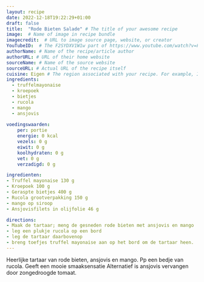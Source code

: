 ```yaml
---
layout: recipe
date: 2022-12-18T19:22:29+01:00
draft: false
title:  "Rode Bieten Salade" # The title of your awesome recipe
image:  # Name of image in recipe bundle
imagecredit:  # URL to image source page, website, or creator
YouTubeID:  # The F2SYDXV1W1w part of https://www.youtube.com/watch?v=F2SYDXV1W1w
authorName: # Name of the recipe/article author
authorURL: # URL of their home website
sourceName: # Name of the source website
sourceURL: # Actual URL of the recipe itself
cuisine: Eigen # The region associated with your recipe. For example, Italiaans, Mediterraans", or Eigen.
ingredients:
  - truffelmayonaise
  - kroepoek
  - bietjes
  - rucola
  - mango
  - ansjovis
  
voedingswaarden:
    per: portie
    energie: 0 kcal
    vezels: 0 g
    eiwit: 0 g
    koolhydraten: 0 g
    vet: 0 g
    verzadigd: 0 g

ingredienten:
- Truffel mayonaise 130 g
- Kroepoek 100 g
- Geraspte bietjes 400 g
- Rucola grootverpakking 150 g
- mango op siroop
- Ansjovisfilets in olijfolie 46 g

directions:
- Maak de tartaar; meng de gesneden rode bieten met ansjovis en mango
- leg een plukje rucola op een bord
- leg de tartaar daarbovenop
- breng toefjes truffel mayonaise aan op het bord om de tartaar heen.
---
```


Heerlijke tartaar van rode bieten, ansjovis en mango. Pp een bedje van rucola.
Geeft een mooie smaaksensatie 
Alternatief is ansjovis vervangen door zongedroogde tomaat.
